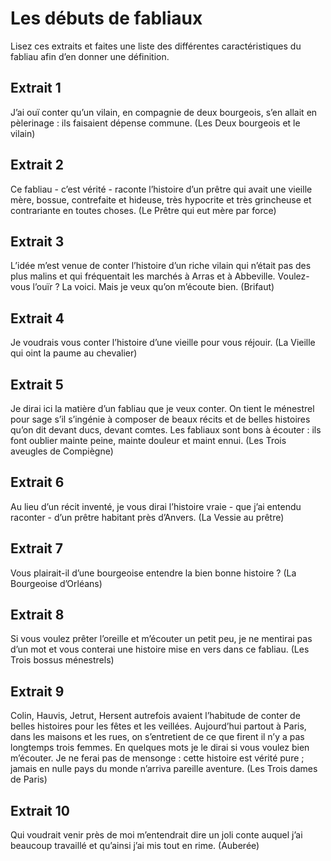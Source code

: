 # Les débuts de fabliaux

Lisez ces extraits et faites une liste des différentes caractéristiques du fabliau afin d’en donner une définition.

## Extrait 1
J’ai ouï conter qu’un vilain, en compagnie de deux bourgeois, s’en allait en pèlerinage : ils faisaient dépense commune. (Les Deux bourgeois et le vilain)

## Extrait 2
Ce fabliau - c’est vérité - raconte l’histoire d’un prêtre qui avait une vieille mère, bossue, contrefaite et hideuse, très hypocrite et très grincheuse et contrariante en toutes choses. (Le Prêtre qui eut mère par force)

## Extrait 3
L’idée m’est venue de conter l’histoire d’un riche vilain qui n’était pas des plus malins et qui fréquentait les marchés à Arras et à Abbeville. Voulez-vous l’ouïr ? La voici. Mais je veux qu’on m’écoute bien. (Brifaut)

## Extrait 4
Je voudrais vous conter l’histoire d’une vieille pour vous réjouir. (La Vieille qui oint la paume au chevalier)

## Extrait 5
Je dirai ici la matière d’un fabliau que je veux conter. On tient le ménestrel pour sage s’il s’ingénie à composer de beaux récits et de belles histoires qu’on dit devant ducs, devant comtes. Les fabliaux sont bons à écouter : ils font oublier mainte peine, mainte douleur et maint ennui. (Les Trois aveugles de Compiègne)

## Extrait 6
Au lieu d’un récit inventé, je vous dirai l’histoire vraie - que j’ai entendu raconter - d’un prêtre habitant près d’Anvers.
(La Vessie au prêtre)

## Extrait 7
Vous plairait-il d’une bourgeoise entendre la bien bonne histoire ? (La Bourgeoise d’Orléans)

## Extrait 8
Si vous voulez prêter l’oreille et m’écouter un petit peu, je ne mentirai pas d’un mot et vous conterai une histoire mise en vers dans ce fabliau. (Les Trois bossus ménestrels)

## Extrait 9
Colin, Hauvis, Jetrut, Hersent autrefois avaient l’habitude de conter de belles histoires pour les fêtes et les veillées. Aujourd’hui partout à Paris, dans les maisons et les rues, on s’entretient de ce que firent il n’y a pas longtemps trois femmes. En quelques mots je le dirai si vous voulez bien m’écouter. Je ne ferai pas de mensonge : cette histoire est vérité pure ; jamais en nulle pays du monde n’arriva pareille aventure. (Les Trois dames de Paris)

## Extrait 10
Qui voudrait venir près de moi m’entendrait dire un joli conte auquel j’ai beaucoup travaillé et qu’ainsi j’ai mis tout en rime. (Auberée)